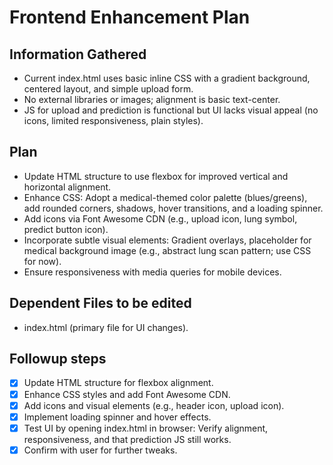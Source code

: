 # Frontend Enhancement Plan

## Information Gathered
- Current index.html uses basic inline CSS with a gradient background, centered layout, and simple upload form.
- No external libraries or images; alignment is basic text-center.
- JS for upload and prediction is functional but UI lacks visual appeal (no icons, limited responsiveness, plain styles).

## Plan
- Update HTML structure to use flexbox for improved vertical and horizontal alignment.
- Enhance CSS: Adopt a medical-themed color palette (blues/greens), add rounded corners, shadows, hover transitions, and a loading spinner.
- Add icons via Font Awesome CDN (e.g., upload icon, lung symbol, predict button icon).
- Incorporate subtle visual elements: Gradient overlays, placeholder for medical background image (e.g., abstract lung scan pattern; use CSS for now).
- Ensure responsiveness with media queries for mobile devices.

## Dependent Files to be edited
- index.html (primary file for UI changes).

## Followup steps
- [x] Update HTML structure for flexbox alignment.
- [x] Enhance CSS styles and add Font Awesome CDN.
- [x] Add icons and visual elements (e.g., header icon, upload icon).
- [x] Implement loading spinner and hover effects.
- [x] Test UI by opening index.html in browser: Verify alignment, responsiveness, and that prediction JS still works.
- [x] Confirm with user for further tweaks.
